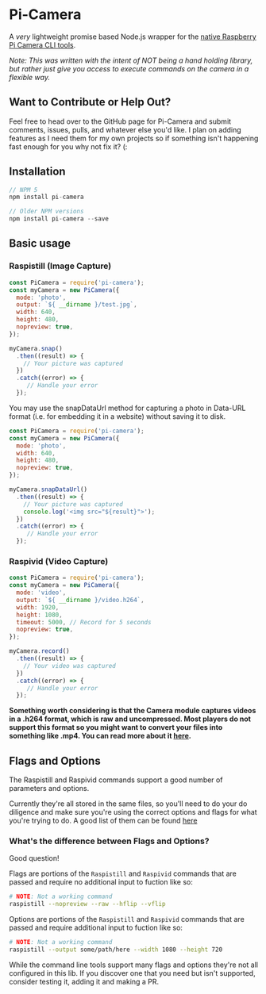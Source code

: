 # Pi-Camera
A _very_ lightweight promise based Node.js wrapper for the [native Raspberry Pi Camera CLI tools](https://www.raspberrypi.org/documentation/usage/camera/raspicam/README.md).

_Note: This was written with the intent of NOT being a hand holding library, but rather just give you access to execute commands on the camera in a flexible way._

## Want to Contribute or Help Out?
Feel free to head over to the GitHub page for Pi-Camera and submit comments, issues, pulls, and whatever else you'd like. I plan on adding features as I need them for my own projects so if something isn't happening fast enough for you why not fix it? (:

## Installation
```javascript
// NPM 5
npm install pi-camera

// Older NPM versions
npm install pi-camera --save
```

## Basic usage
### Raspistill (Image Capture)
```javascript
const PiCamera = require('pi-camera');
const myCamera = new PiCamera({
  mode: 'photo',
  output: `${ __dirname }/test.jpg`,
  width: 640,
  height: 480,
  nopreview: true,
});

myCamera.snap()
  .then((result) => {
    // Your picture was captured
  })
  .catch((error) => {
     // Handle your error
  });
```

You may use the snapDataUrl method for capturing a photo in Data-URL format (i.e. for embedding it in a website) without saving it to disk.
```javascript
const PiCamera = require('pi-camera');
const myCamera = new PiCamera({
  mode: 'photo',
  width: 640,
  height: 480,
  nopreview: true,
});

myCamera.snapDataUrl()
  .then((result) => {
    // Your picture was captured
    console.log('<img src="${result}">');
  })
  .catch((error) => {
     // Handle your error
  });
```

### Raspivid (Video Capture)
```javascript
const PiCamera = require('pi-camera');
const myCamera = new PiCamera({
  mode: 'video',
  output: `${ __dirname }/video.h264`,
  width: 1920,
  height: 1080,
  timeout: 5000, // Record for 5 seconds
  nopreview: true,
});

myCamera.record()
  .then((result) => {
    // Your video was captured
  })
  .catch((error) => {
     // Handle your error
  });
```

__Something worth considering is that the Camera module captures videos in a .h264 format, which is raw and uncompressed. Most players do not support this format so you might want to convert your files into something like .mp4. You can read more about it [here](https://www.raspberrypi.org/documentation/usage/camera/raspicam/raspivid.md).__

## Flags and Options
The Raspistill and Raspivid commands support a good number of parameters and options.

Currently they're all stored in the same files, so you'll need to do your do diligence and make sure you're using the correct options and flags for what you're trying to do. A good list of them can be found [here](https://www.raspberrypi.org/documentation/raspbian/applications/camera.md)

### **What's the difference between Flags and Options?**
Good question!

Flags are portions of the `Raspistill` and `Raspivid` commands that are passed and require no additional input to fuction like so:
```bash
# NOTE: Not a working command
raspistill --nopreview --raw --hflip --vflip
```

Options are portions of the `Raspistill` and `Raspivid` commands that are passed and require additional input to fuction like so:
```bash
# NOTE: Not a working command
raspistill --output some/path/here --width 1080 --height 720
```

While the command line tools support many flags and options they're not all configured in this lib. If you discover one that you need but isn't supported, consider testing it, adding it and making a PR.
